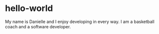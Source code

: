 # hello-world

My name is Danielle and I enjoy developing in every way.
I am a basketball coach and a software developer.
